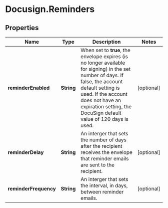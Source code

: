 # Docusign.Reminders

## Properties
Name | Type | Description | Notes
------------ | ------------- | ------------- | -------------
**reminderEnabled** | **String** | When set to **true**, the envelope expires (is no longer available for signing) in the set number of days. If false, the account default setting is used. If the account does not have an expiration setting, the DocuSign default value of 120 days is used. | [optional] 
**reminderDelay** | **String** | An interger that sets the number of days after the recipient receives the envelope that reminder emails are sent to the recipient. | [optional] 
**reminderFrequency** | **String** | An interger that sets the interval, in days, between reminder emails. | [optional] 


